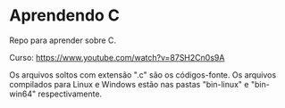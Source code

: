# Aprendendo C

Repo para aprender sobre C.

Curso: https://www.youtube.com/watch?v=87SH2Cn0s9A

Os arquivos soltos com extensão ".c" são os códigos-fonte. Os arquivos compilados para Linux e Windows estão nas pastas "bin-linux" e "bin-win64" respectivamente.
